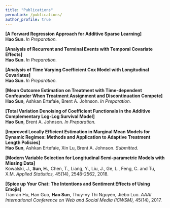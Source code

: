 ```yaml
---
title: "Publications"
permalink: /publications/
author_profile: true
---
```



<b>[A Forward Regression Approach for Additive Sparse Learning]</b><br>
<b>Hao Sun. </b><i>In Preparation.</i>

<b>[Analysis of Recurrent and Terminal Events with Temporal Covariate Effects]</b><br>
<b>Hao Sun. </b><i>In Preparation.</i>

<b>[Analysis of Time Varying Coefficient Cox Model with Longitudinal Covariates]</b><br>
<b>Hao Sun. </b><i>In Preparation.</i>

<b>[Mean Outcome Estimation on Treatment with Time-dependent Confounder When Treatment Assignment and Discontinuation Compete]</b><br>
<b>Hao Sun</b>, Ashkan Ertefaie, Brent A. Johnson. <i>In Preparation.</i>

<b>[Total Variation Denoising of Coefficient Functionals in the Additive Complementary Log-Log Survival Model]</b><br>
<b>Hao Sun</b>, Brent A. Johnson. <i>In Preparation.</i>

<b>[Improved Locally Efficient Estimation in Marginal Mean Models for Dynamic Regimes: Methods and Application to Adaptive Treatment Length Policies]</b><br>
<b>Hao Sun</b>, Ashkan Ertefaie, Xin Lu, Brent A. Johnson. <i>Submitted.</i>

<b>[Modern Variable Selection for Longitudinal Semi-parametric Models with Missing Data]</b><br>
Kowalski, J., <b>Sun, H.</b>, Chen, T., Liang, Y., Liu, J., Ge, L., Feng, C. and Tu, X.M. <i>Applied Statistics, </i>45(14), 2548-2562, 2018.

<b>[Spice up Your Chat: The Intentions and Sentiment Effects of Using Emojis]</b><br>
Tianran Hu, Han Guo, <b>Hao Sun</b>, Thuy-vy Thi Nguyen, Jiebo Luo. <i>AAAI International Conference on Web and Social Media (ICWSM), </i>45(14), 2017.
